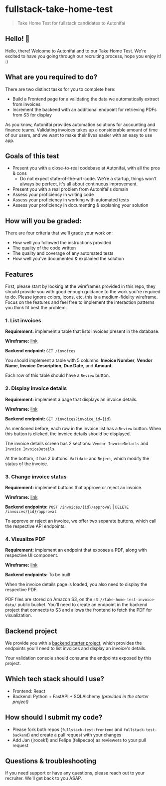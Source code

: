 # fullstack-take-home-test
> Take Home Test for fullstack candidates to Autonifai

## Hello! 👋
Hello, there! Welcome to Autonifai and to our Take Home Test. We're excited to have you going through our recruiting process, hope you enjoy it! :) 

## What are you required to do?
There are two distinct tasks for you to complete here:
- Build a Frontend page for a validating the data we automatically extract from invoices
- Increment the backend with an additional endpoint for retrieving PDFs from S3 for display

As you know, Autonifai provides automation solutions for accounting and finance teams. Validating invoices takes up a considerable amount of time of our users, and we want to make their lives easier with an easy to use app.

## Goals of this test
- Present you with a close-to-real codebase at Autonifai, with all the pros & cons
  - Do not expect state-of-the-art-code. We're a startup, things won't always be perfect, it's all about continuous improvement.
- Present you with a real problem from Autonifai's domain
- Assess your proficiency in writing code
- Assess your proficiency in working with automated tests
- Assess your proficiency in documenting & explaning your solution

## How will you be graded:
There are four criteria that we'll grade your work on:
- How well you followed the instructions provided
- The quality of the code written
- The quality and coverage of any automated tests
- How well you've documented & explained the solution

## Features
First, please start by looking at the wireframes provided in this repo, they should provide you with good enough guidance to the work you're required to do. Please ignore colors, icons, etc, this is a medium-fidelity wireframe. Focus on the features and feel free to implement the interaction patterns you think fit best the problem.

### 1. List invoices
**Requirement:** implement a table that lists invoices present in the database.

**Wireframe:** [link](./wireframes/feature_01_list_invoices.jpg)

**Backend endpoint:** `GET /invoices`

You should implement a table with 5 columns: **Invoice Number**, **Vendor Name**, **Invoice Description**, **Due Date**, and **Amount**.

Each row of this table should have a `Review` button.

### 2. Display invoice details
**Requirement:** implement a page that displays an invoice details.

**Wireframe:** [link](./wireframes/feature_02_display_invoice_details.jpg)

**Backend endpoint:** `GET /invoices?invoice_id={id}`

As mentioned before, each row in the invoice list has a `Review` button. When this button is clicked, the invoice details should be displayed. 

The invoice details screen has 2 sections: `Vendor InvoiceDetails` and `Invoice InvoiceDetails`.

At the bottom, it has 2 buttons: `Validate` and `Reject`, which modify the status of the invoice. 

### 3. Change invoice status

**Requirement:** implement buttons that approve or reject an invoice.

**Wireframe:** [link](./wireframes/feature_02_display_invoice_details.jpg)

**Backend endpoints:** `POST /invoices/{id}/approval` | `DELETE /invoices/{id}/approval`

To approve or reject an invoice, we offer two separate buttons, which call the respective API endpoints.

### 4. Visualize PDF
**Requirement:** implement an endpoint that exposes a PDF, along with respective UI component.

**Wireframe:** [link](./wireframes/feature_03_visualize_pdf.jpg)

**Backend endpoints:** To be built

When the invoice details page is loaded, you also need to display the respective PDF.

PDF files are stored on Amazon S3, on the `s3://take-home-test-invoice-data/` public bucket. You'll need to create an endpoint in the backend project that connects to S3 and allows the frontend to fetch the PDF for visualization.

## Backend project
We provide you with a [backend starter project](https://github.com/autonifai/fullstack-test-backend), which provides the endpoints you'll need to list invoices and display an invoice's details. 

Your validation console should consume the endpoints exposed by this project.

## Which tech stack should I use?
- Frontend: React
- Backend: Python + FastAPI + SQLAlchemy _(provided in the starter project)_

## How should I submit my code?
- Please fork both repos (`fullstack-test-frontend` and `fullstack-test-backend`) and create a pull request with your changes
- Add Jan (jrocek1) and Felipe (felipecao) as reviewers to your pull request

## Questions & troubleshooting
If you need support or have any questions, please reach out to your recruiter. We'll get back to you ASAP.
